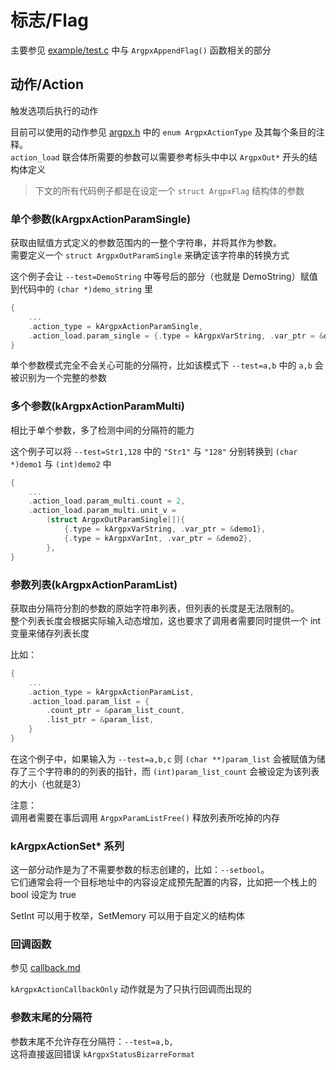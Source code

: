 # 标志/Flag

主要参见 [example/test.c](../example/test.c) 中与 `ArgpxAppendFlag()` 函数相关的部分

## 动作/Action

触发选项后执行的动作

目前可以使用的动作参见 [argpx.h](../example/test.c) 中的 `enum ArgpxActionType` 及其每个条目的注释。\
`action_load` 联合体所需要的参数可以需要参考标头中中以 `ArgpxOut*` 开头的结构体定义

> 下文的所有代码例子都是在设定一个 `struct ArgpxFlag` 结构体的参数

### 单个参数(kArgpxActionParamSingle)

获取由赋值方式定义的参数范围内的一整个字符串，并将其作为参数。\
需要定义一个 `struct ArgpxOutParamSingle` 来确定该字符串的转换方式

这个例子会让 `--test=DemoString` 中等号后的部分（也就是 DemoString）赋值到代码中的 `(char *)demo_string` 里

```c
{
    ...
    .action_type = kArgpxActionParamSingle,
    .action_load.param_single = {.type = kArgpxVarString, .var_ptr = &demo_string},
}
```

单个参数模式完全不会关心可能的分隔符，比如该模式下 `--test=a,b` 中的 `a,b` 会被识别为一个完整的参数

### 多个参数(kArgpxActionParamMulti)

相比于单个参数，多了检测中间的分隔符的能力

这个例子可以将 `--test=Str1,128` 中的 `"Str1"` 与 `"128"` 分别转换到 `(char *)demo1` 与 `(int)demo2` 中

```c
{
    ...
    .action_load.param_multi.count = 2,
    .action_load.param_multi.unit_v =
        (struct ArgpxOutParamSingle[]){
            {.type = kArgpxVarString, .var_ptr = &demo1},
            {.type = kArgpxVarInt, .var_ptr = &demo2},
        },
}
```

### 参数列表(kArgpxActionParamList)

获取由分隔符分割的参数的原始字符串列表，但列表的长度是无法限制的。\
整个列表长度会根据实际输入动态增加，这也要求了调用者需要同时提供一个 int 变量来储存列表长度

比如：

```c
{
    ...
    .action_type = kArgpxActionParamList,
    .action_load.param_list = {
        .count_ptr = &param_list_count,
        .list_ptr = &param_list,
    }
}
```

在这个例子中，如果输入为 `--test=a,b,c` 则 `(char **)param_list` 会被赋值为储存了三个字符串的的列表的指针，而 `(int)param_list_count` 会被设定为该列表的大小（也就是3）

注意：\
调用者需要在事后调用 `ArgpxParamListFree()` 释放列表所吃掉的内存

### kArgpxActionSet* 系列

这一部分动作是为了不需要参数的标志创建的，比如：`--setbool`。\
它们通常会将一个目标地址中的内容设定成预先配置的内容，比如把一个栈上的 bool 设定为 true

SetInt 可以用于枚举，SetMemory 可以用于自定义的结构体

### 回调函数

参见 [callback.md](./callback.md)

`kArgpxActionCallbackOnly` 动作就是为了只执行回调而出现的

### 参数末尾的分隔符

参数末尾不允许存在分隔符：`--test=a,b,`\
这将直接返回错误 `kArgpxStatusBizarreFormat`
